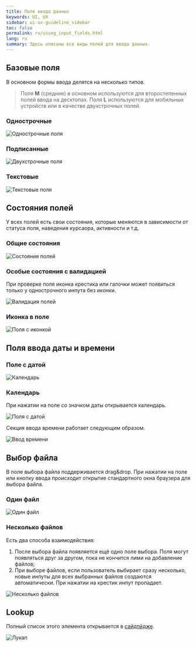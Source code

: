 ```yaml
---
title: Поля ввода данных
keywords: UI, UX
sidebar: ui-ux-guideline_sidebar
toc: false
permalink: ru/uiuxg_input_fields.html
lang: ru
summary: Здесь описаны все виды полей для ввода данных.
---
```


## Базовые поля

В основном формы ввода делятся на несколько типов.

>Поля **M** (средние) в основном используются для второстепенных полей ввода на десктопах. Поля **L** используются для мобильных устройств или в качестве двухстрочных полей.

### Однострочные

![Однострочные поля](../../../images/pages/guides/ui-ux-guideline/uiuxg_input_fields/1.png)

### Подписанные

![Двухстрочные поля](../../../images/pages/guides/ui-ux-guideline/uiuxg_input_fields/2.png)

### Текстовые

![Текстовые поля](../../../images/pages/guides/ui-ux-guideline/uiuxg_input_fields/3.png)

## Состояния полей

У всех полей есть свои состояния, которые меняются в зависимости от статуса поля, наведения курсаора, активности и т.д.

### Общие состояния

![Состояния полей](../../../images/pages/guides/ui-ux-guideline/uiuxg_input_fields/4.png)

### Особые состояния с валидацией

При проверке поля иконка крестика или галочки может появиться только у однострочного инпута без иконки.

![Валидация полей](../../../images/pages/guides/ui-ux-guideline/uiuxg_input_fields/5.png)

### Иконка в поле

![Поля с иконкой](../../../images/pages/guides/ui-ux-guideline/uiuxg_input_fields/6.png)

## Поля ввода даты и времени

### Поле с датой

![Календарь](../../../images/pages/guides/ui-ux-guideline/uiuxg_input_fields/9.png)

### Календарь

При нажатии на поле со значком даты открывается календарь.

![Поля с датой](../../../images/pages/guides/ui-ux-guideline/uiuxg_input_fields/7.png)

Секция ввода времени работает следующим образом.

![Ввод времени](../../../images/pages/guides/ui-ux-guideline/uiuxg_input_fields/8.png)

## Выбор файла

В поле выбора файла поддерживается drag&drop. При нажатии на поле или кнопку ввода происходит открытие стандартного окна браузера для выбора файла.

### Один файл

![Один файл](../../../images/pages/guides/ui-ux-guideline/uiuxg_input_fields/10.png)

### Несколько файлов

Есть два способа взаимодействия:

1. После выбора файла появляется ещё одно поле выбора. Поля могут появляться друг за другом, пока не кончится лими на добавление файлов;
2. При выборе файлов, если пользователь выбирает сразу несколько, новые инпуты для всех выбранных файлов создаются автоматически. При нажатии на крестик инпут пропадает.

![Несколько файлов](../../../images/pages/guides/ui-ux-guideline/uiuxg_input_fields/11.png)

## Lookup

Полный список этого элемента открывается в [сайдпйдже](uiuxg_sidepage.ru.md).

![Лукап](../../../images/pages/guides/ui-ux-guideline/uiuxg_input_fields/12.png)
